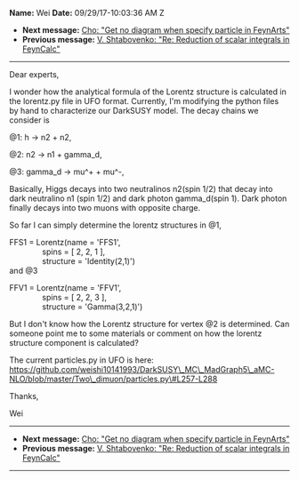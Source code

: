 **Name:** Wei
**Date:** 09/29/17-10:03:36 AM Z

  - **Next message:** [Cho: "Get no diagram when specify particle in
    FeynArts"](1326.html)
  - **Previous message:** [V. Shtabovenko: "Re: Reduction of scalar
    integrals in FeynCalc"](1324.html)

-----

Dear experts,  

I wonder how the analytical formula of the Lorentz structure is
calculated in the lorentz.py file in UFO format. Currently, I'm
modifying the python files by hand to characterize our DarkSUSY model.
The decay chains we consider is  

@1: h -\> n2 + n2,  

@2: n2 -\> n1 + gamma\_d,  

@3: gamma\_d -\> mu^+ + mu^-,  

Basically, Higgs decays into two neutralinos n2(spin 1/2) that decay
into dark neutralino n1 (spin 1/2) and dark photon gamma\_d(spin 1).
Dark photon finally decays into two muons with opposite charge.  

So far I can simply determine the lorentz structures in @1,  

FFS1 = Lorentz(name = 'FFS1',  
               spins = [ 2, 2, 1 ],  
               structure = 'Identity(2,1)')  
and @3  

FFV1 = Lorentz(name = 'FFV1',  
               spins = [ 2, 2, 3 ],  
               structure = 'Gamma(3,2,1)')  

But I don't know how the Lorentz structure for vertex @2 is determined.
Can someone point me to some materials or comment on how the lorentz
structure component is calculated?  

The current particles.py in UFO is here:
https://github.com/weishi10141993/DarkSUSY\_MC\_MadGraph5\_aMC-NLO/blob/master/Two\_dimuon/particles.py\#L257-L288  

Thanks,  

Wei  

-----

  - **Next message:** [Cho: "Get no diagram when specify particle in
    FeynArts"](1326.html)
  - **Previous message:** [V. Shtabovenko: "Re: Reduction of scalar
    integrals in FeynCalc"](1324.html)

-----


